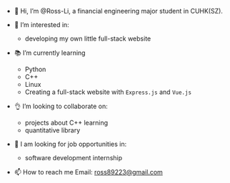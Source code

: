 - :wave: Hi, I’m @Ross-Li, a financial engineering major student in CUHK(SZ).
- 👀 I’m interested in: 
    - developing my own little full-stack website

-  :books: I’m currently learning
    - Python
    - C++
    - Linux 
    - Creating a full-stack website with `Express.js` and `Vue.js` 

-  :ok_hand: I’m looking to collaborate on:
    - projects about C++ learning
    - quantitative library

-  :briefcase: I am looking for job opportunities in:
    - software development internship

- 📫 How to reach me 
Email: ross89223@gmail.com

<!---
Ross-Li/Ross-Li is a ✨ special ✨ repository because its `README.md` (this file) appears on your GitHub profile.
You can click the Preview link to take a look at your changes.
--->

